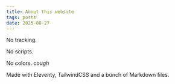 ```yaml
---
title: About this website
tags: posts
date: 2025-08-27
---
```


No tracking.

No scripts.

No colors. _cough_

Made with Eleventy, TailwindCSS and a bunch of Markdown files.
